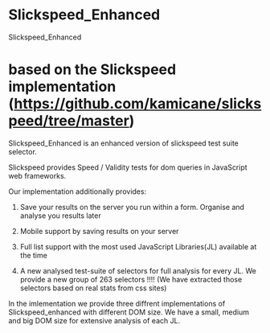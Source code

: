 Slickspeed_Enhanced
===================

Slickspeed_Enhanced

based on the Slickspeed implementation (https://github.com/kamicane/slickspeed/tree/master)
====================================================================================================

Slickspeed_Enhanced is an enhanced version of slickspeed test suite selector.

Slickspeed provides Speed / Validity tests for dom queries in JavaScript web frameworks.

Our implementation additionally provides:

1. Save your results on the server you run within a form. Organise and analyse you results later

2. Mobile support by saving results on your server 

3. Full list support with the most used JavaScript Libraries(JL) available at the time

4. A new analysed test-suite of selectors for full analysis for every JL. We provide a new group of 263 selectors !!!!
(We have extracted those selectors based on real stats from css sites)


In the imlementation we provide three diffrent implementations of Slickspeed_enhanced with different DOM size.
We have a small, medium and big DOM size for extensive analysis of each JL.

